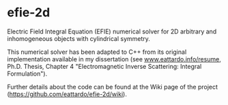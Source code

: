 # efie-2d
Electric Field Integral Equation (EFIE) numerical solver for 2D arbitrary and inhomogeneous objects with cylindrical symmetry.

This numerical solver has been adapted to C++ from its original implementation available in my dissertation (see www.eattardo.info/resume, Ph.D. Thesis, Chapter 4 "Electromagnetic Inverse Scattering: Integral Formulation").

Further details about the code can be found at the Wiki page of the project (https://github.com/eattardo/efie-2d/wiki).
